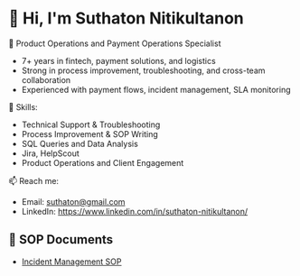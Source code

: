 # 👋 Hi, I'm Suthaton Nitikultanon

🚀 Product Operations and Payment Operations Specialist  
- 7+ years in fintech, payment solutions, and logistics
- Strong in process improvement, troubleshooting, and cross-team collaboration
- Experienced with payment flows, incident management, SLA monitoring

🔧 Skills:
- Technical Support & Troubleshooting
- Process Improvement & SOP Writing
- SQL Queries and Data Analysis
- Jira, HelpScout
- Product Operations and Client Engagement

📫 Reach me:
- Email: suthaton@gmail.com
- LinkedIn: https://www.linkedin.com/in/suthaton-nitikultanon/
## 📄 SOP Documents

- [Incident Management SOP](./incident-management-sop.md)

